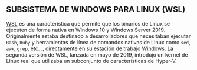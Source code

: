## SUBSISTEMA DE WINDOWS PARA LINUX (WSL)

[WSL](https://docs.microsoft.com/en-us/windows/wsl/) es una característica que permite que los binarios de Linux se ejecuten de forma nativa en Windows 10 y Windows Server 2019. Originalmente estaba destinado a desarrolladores que necesitaban ejecutar `Bash`, `Ruby` y herramientas de línea de comandos nativas de Linux como `sed`, `awk`, `grep`, etc. ., directamente en su estación de trabajo Windows. La segunda versión de WSL, lanzada en mayo de 2019, introdujo un kernel de Linux real que utilizaba un subconjunto de características de Hyper-V.